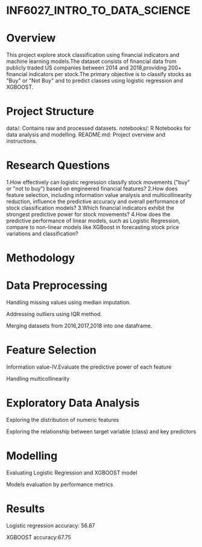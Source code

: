 # INF6027_INTRO_TO_DATA_SCIENCE
# Overview
This project explore stock classification using financial indicators and machine learning models.The dataset consists of financial data from publicly traded US companies between 2014 and 2018,providing 200+ financial indicators per stock.The primary objective is to classify stocks as "Buy" or "Not Buy" and to predict classes using logistic regression and XGBOOST.
# Project Structure
data/: Contains raw and processed datasets.
notebooks/: R Notebooks for data analysis and modelling.
README.md: Project overview and instructions.
# Research Questions
1.How effectively can logistic regression classify stock movements ("buy" or "not to buy") 
based on engineered financial features?
2.How does feature selection, including information value analysis and multicollinearity 
reduction, influence the predictive accuracy and overall performance of stock 
classification models?
3.Which financial indicators exhibit the strongest predictive power for stock movements?
4.How does the predictive performance of linear models, such as Logistic Regression, 
compare to non-linear models like XGBoost in forecasting stock price variations and 
classification?
# Methodology
# Data Preprocessing
Handling missing values using median imputation.

Addressing outliers using IQR method.

Merging datasets from 2016,2017,2018 into one dataframe.
# Feature Selection
Information value-IV.Evaluate the predictive power of each feature

Handling multicollinearity
# Exploratory Data Analysis
Exploring the distribution of numeric features

Exploring the relationship between target variable (class) and key predictors
# Modelling
Evaluating Logistic Regression and XGBOOST model

Models evaluation by performance metrics
# Results
Logistic regression accuracy: 56.87

XGBOOST accuracy:67.75
